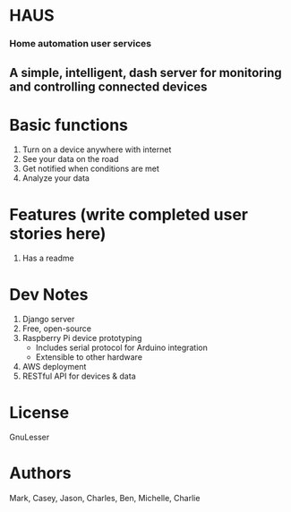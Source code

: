 HAUS
============

### Home automation user services

## A simple, intelligent, dash server for monitoring and controlling connected devices

# Basic functions
  1. Turn on a device anywhere with internet
  2. See your data on the road
  3. Get notified when conditions are met
  4. Analyze your data

# Features (write completed user stories here)
  1. Has a readme

# Dev Notes
  1. Django server
  2. Free, open-source
  3. Raspberry Pi device prototyping
     * Includes serial protocol for Arduino integration
     * Extensible to other hardware
  4. AWS deployment
  5. RESTful API for devices & data

# License
  GnuLesser

# Authors
Mark, Casey, Jason, Charles, Ben, Michelle, Charlie
